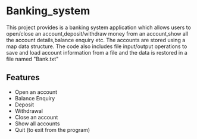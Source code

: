 # Banking_system
This project provides is a banking system application which allows users to open/close an account,deposit/withdraw money from an account,show all the account details,balance enquiry etc.
        The accounts are stored using a map data structure. The code also includes file input/output operations to save and load account information from a file and the data is restored in a file named "Bank.txt"
 ## Features

- Open an account 
- Balance Enquiry
- Deposit
- Withdrawal
- Close an account
- Show all accounts
- Quit (to exit from the program)
